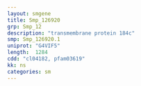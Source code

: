 ```yaml
---
layout: smgene
title: Smp_126920
grp: Smp_12
description: "transmembrane protein 184c"
smp: Smp_126920.1
uniprot: "G4VIF5"
length:  1284
cdd: "cl04182, pfam03619"
kk: ns
categories: sm
---
```

